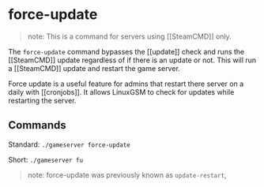 # force-update

> note: This is a command for servers using \[\[SteamCMD\]\] only.

The `force-update` command bypasses the \[\[update\]\] check and runs the \[\[SteamCMD\]\] update regardless of if there is an update or not. This will run a \[\[SteamCMD\]\] update and restart the game server.

Force update is a useful feature for admins that restart there server on a daily with \[\[cronjobs\]\]. It allows LinuxGSM to check for updates while restarting the server.

## Commands

Standard: `./gameserver force-update`

Short: `./gameserver fu`

> note: force-update was previously known as `update-restart`,

